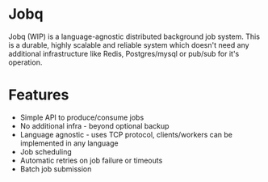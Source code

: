 # Jobq
Jobq (WIP) is a language-agnostic distributed background job system. This is a durable, highly scalable and reliable system which doesn't need any additional infrastructure 
like Redis, Postgres/mysql or pub/sub for it's operation.

# Features
- Simple API to produce/consume jobs
- No additional infra - beyond optional backup
- Language agnostic - uses TCP protocol,  clients/workers can be implemented in any language
- Job scheduling
- Automatic retries on job failure or timeouts
- Batch job submission
